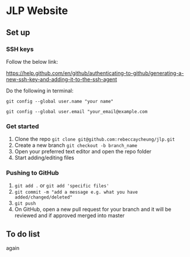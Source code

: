 # JLP Website

## Set up

### SSH keys

Follow the below link:

https://help.github.com/en/github/authenticating-to-github/generating-a-new-ssh-key-and-adding-it-to-the-ssh-agent

Do the following in terminal:

`git config --global user.name "your name"`

`git config --global user.email "your_email@example.com`

### Get started

1. Clone the repo `git clone git@github.com:rebeccaycheung/jlp.git`
2. Create a new branch `git checkout -b branch_name`
3. Open your preferred text editor and open the repo folder
4. Start adding/editing files

### Pushing to GitHub

1. `git add .` or `git add 'specific files'`
2. `git commit -m "add a message e.g. what you have added/changed/deleted"`
3. `git push`
4. On GitHub, open a new pull request for your branch and it will be reviewed and if approved merged into master

## To do list

again